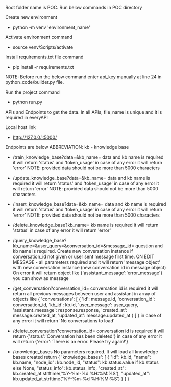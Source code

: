 Root folder name is POC. Run below commands in POC directory

Create new environment
- python -m venv 'environment_name'

Activate environment command
- source venv/Scripts/activate

Install requirements.txt file command
- pip install -r requirements.txt

NOTE: Before run the below command enter api_key manually at line 24 in python_code/builder.py file.


Run the project command
- python run.py

APIs and Endpoints to get the data. In all APIs, file_name is unique and it is required in everyAPI

Local host link
- http://127.0.0.1:5000/

Endpoints are below
ABBREVIATION: kb - knowledge base
- /train_knowledge_base?data=&kb_name=
data and kb name is required 
it will return 'status' and 'token_usage'
in case of any error it will return 'error'
NOTE: provided data should not be more than 5000 characters

- /update_knowledge_base?data=&kb_name=
data and kb name is required 
it will return 'status' and 'token_usage'
in case of any error it will return 'error'
NOTE: provided data should not be more than 5000 characters

- /insert_knowledge_base?data=&kb_name=
data and kb name is required 
it will return 'status' and 'token_usage'
in case of any error it will return 'error'
NOTE: provided data should not be more than 5000 characters

- /delete_knowledge_base?kb_name=
kb name is required 
it will return 'status'
in case of any error it will return 'error'

- /query_knowledge_base?kb_name=&user_query=&conversation_id=&message_id=
question and kb name is required. Create new conversation instance if conversation_id not given or user sent message first time.
ON EDIT MESSAGE - all parameters required and it will return 'message object' with new conversation instance (new conversation id in message object)
On error it will return object like {'assistant_message':'error_message'} you can show as message

- /get_conversation?conversation_id=
conversation id is required
it will return all previous messages between user and assistant in array of objects like 
{
    'conversations': [
        {
            'id': message.id,
            'conversation_id': conversation_id, 
            'kb_id': kb.id,
            'user_message': user_query,
            'assistant_message': response.response,
            'created_at': message.created_at,
            'updated_at': message.updated_at
        }
    ]
}
in case of any error it will return 'No conversations to load'

- /delete_conversation?conversation_id=
conversation id is required
it will return {'status':'Conversation has been deleted'}
in case of any error it will return {'error':'There is an error. Please try again!'}

- /knowledge_bases
No parameters required.
It will load all knowledge bases created return 
{
    'knowledge_bases': [
        {
            "id": kb.id,
            "name": kb.name,
            "node_id": kb.node_id,
            "status": kb.status.value if kb.status else None,
            "status_info": kb.status_info,
            "created_at": kb.created_at.strftime('%Y-%m-%d %H:%M:%S'),
            "updated_at": kb.updated_at.strftime('%Y-%m-%d %H:%M:%S')
        }
    ]
}